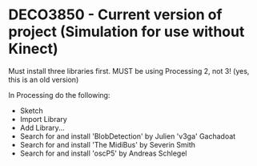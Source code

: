 # DECO3850 - Current version of project (Simulation for use without Kinect)
Must install three libraries first.
MUST be using Processing 2, not 3! (yes, this is an old version)

In Processing do the following:
- Sketch
- Import Library
- Add Library...
- Search for and install 'BlobDetection' by Julien 'v3ga' Gachadoat
- Search for and install 'The MidiBus' by Severin Smith
- Search for and install 'oscP5' by Andreas Schlegel